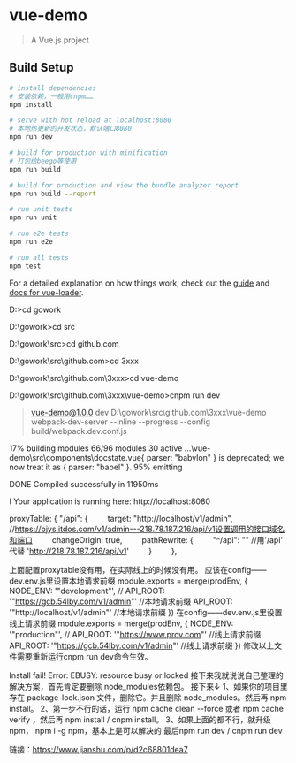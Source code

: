 # vue-demo

> A Vue.js project

## Build Setup

``` bash
# install dependencies
# 安装依赖，一般用cnpm……
npm install

# serve with hot reload at localhost:8080
# 本地热更新的开发状态，默认端口8080
npm run dev

# build for production with minification
# 打包给beego等使用
npm run build

# build for production and view the bundle analyzer report
npm run build --report

# run unit tests
npm run unit

# run e2e tests
npm run e2e

# run all tests
npm test
```

For a detailed explanation on how things work, check out the [guide](http://vuejs-templates.github.io/webpack/) and [docs for vue-loader](http://vuejs.github.io/vue-loader).



D:\>cd gowork

D:\gowork>cd src

D:\gowork\src>cd github.com

D:\gowork\src\github.com>cd 3xxx

D:\gowork\src\github.com\3xxx>cd vue-demo

D:\gowork\src\github.com\3xxx\vue-demo>cnpm run dev

> vue-demo@1.0.0 dev D:\gowork\src\github.com\3xxx\vue-demo
> webpack-dev-server --inline --progress --config build/webpack.dev.conf.js

 17% building modules 66/96 modules 30 active ...\vue-demo\src\components\docstate.vue{ parser: "babylon" } is deprecated; we now treat it as { parser: "babel" }.
 95% emitting

 DONE  Compiled successfully in 11950ms


 I  Your application is running here: http://localhost:8080

 proxyTable: {
        "/api": {
            target: "http://localhost/v1/admin", //https://bjys.itdos.com/v1/admin---218.78.187.216/api/v1设置调用的接口域名和端口
            changeOrigin: true,
            pathRewrite: {
                "^/api": "" //用'/api' 代替 'http://218.78.187.216/api/v1'
            }
        },


上面配置proxytable没有用，在实际线上的时候没有用。
应该在config——dev.env.js里设置本地请求前缀
module.exports = merge(prodEnv, {
  NODE_ENV: '"development"',
  // API_ROOT: '"https://gcb.54lby.com/v1/admin"'  //本地请求前缀
  API_ROOT: '"http://localhost/v1/admin"'  //本地请求前缀
})
在config——dev.env.js里设置线上请求前缀
module.exports = merge(prodEnv, {
  NODE_ENV: '"production"',
  // API_ROOT: '"https://www.prov.com"'   //线上请求前缀
  API_ROOT: '"https://gcb.54lby.com/v1/admin"'   //线上请求前缀
})
修改以上文件需要重新运行cnpm run dev命令生效。



Install fail! Error: EBUSY: resource busy or locked
接下来我就说说自己整理的解决方案，首先肯定要删除 node_modules依赖包。
接下来↓
1、如果你的项目里存在 package-lock.json 文件，删除它。并且删除 node_modules。然后再 npm install。
2、第一步不行的话，运行 npm cache clean --force 或者 npm cache verify ，然后再 npm install / cnpm install。
3、如果上面的都不行，就升级 npm， npm i -g npm，基本上是可以解决的
最后npm run dev / cnpm run dev

链接：https://www.jianshu.com/p/d2c68801dea7
